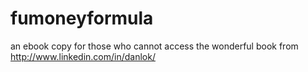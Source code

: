 # fumoneyformula
an ebook copy for those who cannot access the wonderful book from http://www.linkedin.com/in/danlok/
